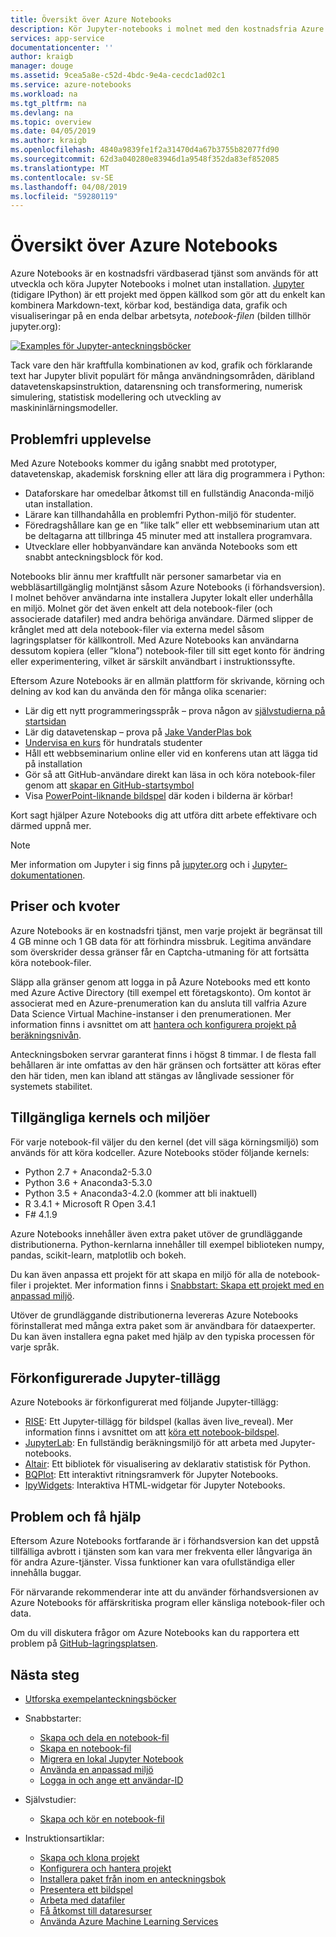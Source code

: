 ```yaml
---
title: Översikt över Azure Notebooks
description: Kör Jupyter-notebooks i molnet med den kostnadsfria Azure Notebooks-tjänsten där varken installation eller konfiguration krävs.
services: app-service
documentationcenter: ''
author: kraigb
manager: douge
ms.assetid: 9cea5a8e-c52d-4bdc-9e4a-cecdc1ad02c1
ms.service: azure-notebooks
ms.workload: na
ms.tgt_pltfrm: na
ms.devlang: na
ms.topic: overview
ms.date: 04/05/2019
ms.author: kraigb
ms.openlocfilehash: 4840a9839fe1f2a31470d4a67b3755b82077fd90
ms.sourcegitcommit: 62d3a040280e83946d1a9548f352da83ef852085
ms.translationtype: MT
ms.contentlocale: sv-SE
ms.lasthandoff: 04/08/2019
ms.locfileid: "59280119"
---
```

# <a name="overview-of-azure-notebooks"></a>Översikt över Azure Notebooks

Azure Notebooks är en kostnadsfri värdbaserad tjänst som används för att utveckla och köra Jupyter Notebooks i molnet utan installation. [Jupyter](https://jupyter.org/) (tidigare IPython) är ett projekt med öppen källkod som gör att du enkelt kan kombinera Markdown-text, körbar kod, beständiga data, grafik och visualiseringar på en enda delbar arbetsyta, *notebook-filen* (bilden tillhör jupyter.org):

[![Examples för Jupyter-anteckningsböcker](https://jupyter.org/assets/jupyterpreview.png)](https://jupyter.org/assets/jupyterpreview.png#lightbox)

Tack vare den här kraftfulla kombinationen av kod, grafik och förklarande text har Jupyter blivit populärt för många användningsområden, däribland datavetenskapsinstruktion, datarensning och transformering, numerisk simulering, statistisk modellering och utveckling av maskininlärningsmodeller.

## <a name="hassle-free-experience"></a>Problemfri upplevelse

Med Azure Notebooks kommer du igång snabbt med prototyper, datavetenskap, akademisk forskning eller att lära dig programmera i Python:

- Dataforskare har omedelbar åtkomst till en fullständig Anaconda-miljö utan installation.
- Lärare kan tillhandahålla en problemfri Python-miljö för studenter.
- Föredragshållare kan ge en ”like talk” eller ett webbseminarium utan att be deltagarna att tillbringa 45 minuter med att installera programvara.
- Utvecklare eller hobbyanvändare kan använda Notebooks som ett snabbt anteckningsblock för kod.

Notebooks blir ännu mer kraftfullt när personer samarbetar via en webbläsartillgänglig molntjänst såsom Azure Notebooks (i förhandsversion). I molnet behöver användarna inte installera Jupyter lokalt eller underhålla en miljö. Molnet gör det även enkelt att dela notebook-filer (och associerade datafiler) med andra behöriga användare. Därmed slipper de krånglet med att dela notebook-filer via externa medel såsom lagringsplatser för källkontroll. Med Azure Notebooks kan användarna dessutom kopiera (eller ”klona”) notebook-filer till sitt eget konto för ändring eller experimentering, vilket är särskilt användbart i instruktionssyfte.

Eftersom Azure Notebooks är en allmän plattform för skrivande, körning och delning av kod kan du använda den för många olika scenarier:

- Lär dig ett nytt programmeringsspråk – prova någon av [självstudierna på startsidan](https://notebooks.azure.com/Microsoft/projects/samples/html/Introduction%20to%20Python.ipynb)
- Lär dig datavetenskap – prova på [Jake VanderPlas bok](https://notebooks.azure.com/jakevdp/projects/PythonDataScienceHandbook)
- [Undervisa en kurs](https://notebooks.azure.com/garth-wells/projects/CUED-IA-Computing-Michaelmas) för hundratals studenter
- Håll ett webbseminarium online eller vid en konferens utan att lägga tid på installation 
- Gör så att GitHub-användare direkt kan läsa in och köra notebook-filer genom att [skapar en GitHub-startsymbol](https://notebooks.azure.com/help/projects/sharing/create-a-github-badge)
- Visa [PowerPoint-liknande bildspel](https://notebooks.azure.com/help/jupyter-notebooks/slides) där koden i bilderna är körbar!

Kort sagt hjälper Azure Notebooks dig att utföra ditt arbete effektivare och därmed uppnå mer.

> [!Note]
> Mer information om Jupyter i sig finns på [jupyter.org](https://jupyter.org/) och i [Jupyter-dokumentationen](https://jupyter-notebook.readthedocs.io/en/latest/).

## <a name="pricing-and-quotas"></a>Priser och kvoter

Azure Notebooks är en kostnadsfri tjänst, men varje projekt är begränsat till 4 GB minne och 1 GB data för att förhindra missbruk. Legitima användare som överskrider dessa gränser får en Captcha-utmaning för att fortsätta köra notebook-filer.

Släpp alla gränser genom att logga in på Azure Notebooks med ett konto med Azure Active Directory (till exempel ett företagskonto). Om kontot är associerat med en Azure-prenumeration kan du ansluta till valfria Azure Data Science Virtual Machine-instanser i den prenumerationen. Mer information finns i avsnittet om att [hantera och konfigurera projekt på beräkningsnivån](configure-manage-azure-notebooks-projects.md#compute-tier).

Anteckningsboken servrar garanterat finns i högst 8 timmar. I de flesta fall behållaren är inte omfattas av den här gränsen och fortsätter att köras efter den här tiden, men kan ibland att stängas av långlivade sessioner för systemets stabilitet.

## <a name="available-kernels-and-environments"></a>Tillgängliga kernels och miljöer

För varje notebook-fil väljer du den kernel (det vill säga körningsmiljö) som används för att köra kodceller. Azure Notebooks stöder följande kernels:

- Python 2.7 + Anaconda2-5.3.0
- Python 3.6 + Anaconda3-5.3.0
- Python 3.5 + Anaconda3-4.2.0 (kommer att bli inaktuell)
- R 3.4.1 + Microsoft R Open 3.4.1
- F# 4.1.9

Azure Notebooks innehåller även extra paket utöver de grundläggande distributionerna. Python-kernlarna innehåller till exempel biblioteken numpy, pandas, scikit-learn, matplotlib och bokeh.

Du kan även anpassa ett projekt för att skapa en miljö för alla de notebook-filer i projektet. Mer information finns i [ Snabbstart: Skapa ett projekt med en anpassad miljö](quickstart-create-jupyter-notebook-project-environment.md).

Utöver de grundläggande distributionerna levereras Azure Notebooks förinstallerat med många extra paket som är användbara för dataexperter. Du kan även installera egna paket med hjälp av den typiska processen för varje språk.

## <a name="pre-configured-jupyter-extensions"></a>Förkonfigurerade Jupyter-tillägg

Azure Notebooks är förkonfigurerat med följande Jupyter-tillägg:

- [RISE](https://github.com/damianavila/RISE): Ett Jupyter-tillägg för bildspel (kallas även live_reveal). Mer information finns i avsnittet om att [köra ett notebook-bildspel](present-jupyter-notebooks-slideshow.md).
- [JupyterLab](https://github.com/jupyterlab/jupyterlab): En fullständig beräkningsmiljö för att arbeta med Jupyter-notebooks.
- [Altair](https://github.com/ellisonbg/altair): Ett bibliotek för visualisering av deklarativ statistisk för Python.
- [BQPlot](https://github.com/bloomberg/bqplot): Ett interaktivt ritningsramverk för Jupyter Notebooks.
- [IpyWidgets](https://github.com/jupyter-widgets/ipywidgets): Interaktiva HTML-widgetar för Jupyter Notebooks.

## <a name="issues-and-getting-help"></a>Problem och få hjälp

Eftersom Azure Notebooks fortfarande är i förhandsversion kan det uppstå tillfälliga avbrott i tjänsten som kan vara mer frekventa eller långvariga än för andra Azure-tjänster. Vissa funktioner kan vara ofullständiga eller innehålla buggar.

För närvarande rekommenderar inte att du använder förhandsversionen av Azure Notebooks för affärskritiska program eller känsliga notebook-filer och data.

Om du vill diskutera frågor om Azure Notebooks kan du rapportera ett problem på [GitHub-lagringsplatsen](https://github.com/Microsoft/AzureNotebooks/issues).

## <a name="next-steps"></a>Nästa steg  

- [Utforska exempelanteckningsböcker](azure-notebooks-samples.md)

- Snabbstarter:

  - [Skapa och dela en notebook-fil](quickstart-create-share-jupyter-notebook.md)
  - [Skapa en notebook-fil](quickstart-clone-jupyter-notebook.md)
  - [Migrera en lokal Jupyter Notebook](quickstart-migrate-local-jupyter-notebook.md)
  - [Använda en anpassad miljö](quickstart-create-jupyter-notebook-project-environment.md)
  - [Logga in och ange ett användar-ID](quickstart-sign-in-azure-notebooks.md)

- Självstudier:

  - [Skapa och kör en notebook-fil](tutorial-create-run-jupyter-notebook.md  )

- Instruktionsartiklar:
  
  - [Skapa och klona projekt](create-clone-jupyter-notebooks.md)
  - [Konfigurera och hantera projekt](configure-manage-azure-notebooks-projects.md)
  - [Installera paket från inom en anteckningsbok](install-packages-jupyter-notebook.md)
  - [Presentera ett bildspel](present-jupyter-notebooks-slideshow.md)
  - [Arbeta med datafiler](work-with-project-data-files.md)
  - [Få åtkomst till dataresurser](access-data-resources-jupyter-notebooks.md)
  - [Använda Azure Machine Learning Services](use-machine-learning-services-jupyter-notebooks.md)
